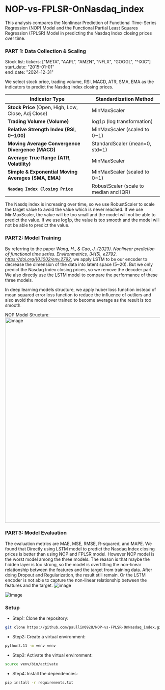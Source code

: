 # NOP-vs-FPLSR-OnNasdaq_index
This analysis compares the Nonlinear Prediction of Functional Time-Series Regression (NOP) Model and the Functional Partial Least Squares Regression (FPLSR) Model in predicting the Nasdaq Index closing prices over time.




### **PART 1: Data Collection & Scaling**

Stock list:
        tickers: ["META", "AAPL", "AMZN", "NFLX", "GOOGL", "^IXIC"] \
        start_date: "2015-01-01" \
        end_date: "2024-12-31"
    
We select stock price, trading volume, RSI, MACD, ATR, SMA, EMA as the indicators to predict the Nasdaq Index closing prices.


| Indicator Type            | Standardization Method |
|---------------------------|--------------------------|
| **Stock Price** (Open, High, Low, Close, Adj Close)  | MinMaxScaler|
| **Trading Volume (Volume)** | log1p (log transformation) |
| **Relative Strength Index (RSI, 0~100)**  | MinMaxScaler (scaled to 0~1) |
| **Moving Average Convergence Divergence (MACD)**  | StandardScaler (mean=0, std=1) |
| **Average True Range (ATR, Volatility)**  | MinMaxScaler |
| **Simple & Exponential Moving Averages (SMA, EMA)**  | MinMaxScaler (scaled to 0~1) |
| **`Nasdaq Index Closing Price`** | RobustScaler (scale to median and IQR) |

The Nasdq index is increasing over time, so we use RobustScaler to scale the target value to avoid the value which is never reached. If we use MinMaxScaler, the value will be too small and the model will not be able to predict the value. If we use log1p, the value is too smooth and the model will not be able to predict the value.


### **PART2: Model Training**

By referring to the paper 
*Wang, H., & Cao, J. (2023). Nonlinear prediction of functional time series. Environmetrics, 34(5), e2792. https://doi.org/10.1002/env.2792*, we apply LSTM to be our encoder to decrease the dimension of the data into latent space (5~20). But we only predict the Nasdaq Index closing prices, so we remove the decoder part. We also directly use the LSTM model to compare the performance of these three models.

In deep learning models structure, we apply huber loss function instead of mean squared error loss function to reduce the influence of outliers and also avoid the model over trained to become average as the result is too smooth.

NOP Model Structure:
<img width="669" alt="image" src="https://github.com/user-attachments/assets/be5ec90f-17f4-4a81-a887-04eec2cd8cb1" />


### **PART3: Model Evaluation**

The evaluation metrics are MAE, MSE, RMSE, R-squared, and MAPE.
We found that Directly using LSTM model to predict the Nasdaq Index closing prices is better than using NOP and FPLSR model.
However NOP model is the worst model among the three models. The reason is that maybe the hidden layer is too strong, so the model is overfitting the non-linear relationship between the features and the target from training data. After doing Dropout and Regularization, the result still remain. Or the LSTM encoder is not able to capture the non-linear relationship between the features and the target.
![image](https://github.com/user-attachments/assets/9562e898-7f64-4e11-b8a2-8478e6feecea)

![image](https://github.com/user-attachments/assets/cd7721f3-454f-4dfc-bc24-078cc5026f97)



### **Setup**

* Step1: Clone the repository:
```bash
git clone https://github.com/paullin0928/NOP-vs-FPLSR-OnNasdaq_index.git
```
* Step2: Create a virtual environment:
```bash
python3.11 -m venv venv
```
* Step3: Activate the virtual environment:
```bash
source venv/bin/activate
```
* Step4: Install the dependencies:
```bash
pip install -r requirements.txt
```
